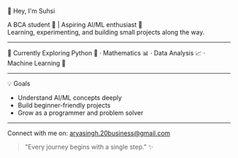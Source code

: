  👋 Hey, I'm Suhsi

A BCA student 🌱 | Aspiring AI/ML enthusiast 🤖  
Learning, experimenting, and building small projects along the way.  

---

 🌱 Currently Exploring
Python 🐍 · Mathematics 📊 · Data Analysis 📈 · Machine Learning 🤖

---

 💡 Goals
- Understand AI/ML concepts deeply  
- Build beginner-friendly projects  
- Grow as a programmer and problem solver  

---

Connect with me on:
 aryasingh.20business@gmail.com
  

> "Every journey begins with a single step." ✨
